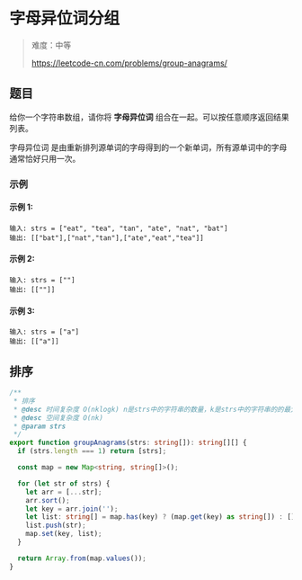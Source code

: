 # 字母异位词分组

> 难度：中等
>
> https://leetcode-cn.com/problems/group-anagrams/

## 题目

给你一个字符串数组，请你将 **字母异位词** 组合在一起。可以按任意顺序返回结果列表。

字母异位词 是由重新排列源单词的字母得到的一个新单词，所有源单词中的字母通常恰好只用一次。

### 示例

#### 示例 1:

```
输入: strs = ["eat", "tea", "tan", "ate", "nat", "bat"]
输出: [["bat"],["nat","tan"],["ate","eat","tea"]]
```

#### 示例 2:

```
输入: strs = [""]
输出: [[""]]
```

#### 示例 3:

```
输入: strs = ["a"]
输出: [["a"]]
```

## 排序

```typescript
/**
 * 排序
 * @desc 时间复杂度 O(nklogk) n是strs中的字符串的数量，k是strs中的字符串的的最大长度
 * @desc 空间复杂度 O(nk)
 * @param strs
 */
export function groupAnagrams(strs: string[]): string[][] {
  if (strs.length === 1) return [strs];

  const map = new Map<string, string[]>();

  for (let str of strs) {
    let arr = [...str];
    arr.sort();
    let key = arr.join('');
    let list: string[] = map.has(key) ? (map.get(key) as string[]) : [];
    list.push(str);
    map.set(key, list);
  }

  return Array.from(map.values());
}
```
